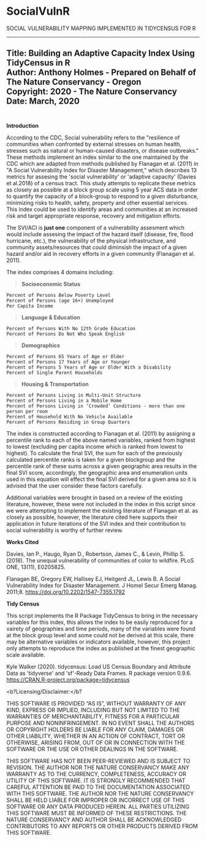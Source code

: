 # SocialVulnR
SOCIAL VULNERABILITY MAPPING IMPLEMENTED IN TIDYCENSUS FOR R

---
Title: Building an Adaptive Capacity Index Using TidyCensus in R<br>
Author: Anthony Holmes - Prepared on Behalf of The Nature Conservancy - Oregon<br>
Copyright: 2020 - The Nature Conservancy<br>
Date: March, 2020<br><br>
---

<b>Introduction</b>

<p>According to the CDC, Social vulnerability refers to the "resilience of communities when confronted by external stresses on human health, stresses such as natural or human-caused disasters, or disease outbreaks." These methods implement an index similar to the one maintained by the CDC which are adapted from methods published by Flanagan et al. (2011) in "A Social Vulnerability Index for Disaster Management," which describes 13 metrics for assesing the 'social vulnerability' or 'adaptive capacity' (Davies et al.2018) of a census tract. This study attempts to replicate these metrics as closely as possible at a block group scale using 5 year ACS data in order to quantify the capacity of a block-group to respond to a given disturbance, minimizing risks to health, safety, property and other essential services. This index could be used to identify areas and communities at an increased risk and target appropriate response, recovery and mitigation efforts.

The SVI/ACI is <b>just one</b> component of a vulnerability assesment which would  include assesing the impact of the hazard itself (disease, fire, flood hurricane, etc.), the vulnerability of the physical infrastructure, and community assets/resources that could diminsish the impact of a given hazard and/or aid in recovery efforts in a given community (Flanagan et al. 2011).

The index comprises 4 domains including:

> <b>Socioeconomic Status</b>

    Percent of Persons Below Poverty Level
    Percent of Persons (age 16+) Unemployed
    Per Capita Income

> <b>Language & Education</b>

    Percent of Persons With No 12th Grade Education
    Percent of Persons Do Not Who Speak English

> <b>Demographics</b>

    Percent of Persons 65 Years of Age or Older
    Percent of Persons 17 Years of Age or Younger
    Percent of Persons 5 Years of Age or Older With a Disability
    Percent of Single Parent Households

> <b>Housing & Transportation</b>

    Percent of Persons Living in Multi-Unit Structure
    Percent of Persons Living in a Mobile Home
    Percent of Persons Living in ‘Crowded’ Conditions - more than one person per room
    Percent of Household With No Vehicle Available
    Percent of Persons Residing in Group Quarters

The index is constructed according to Flanagan et al. (2011) by assigning a percentile rank to each of the above named variables, ranked from highest to lowest (excluding per capita income which is ranked from lowest to highest). To calculate the final SVI, the sum for each of the previously calculated percentile ranks is taken for a given blockgroup and the percentile rank of these sums across a given geographic area results in the final SVI score, accordingly, the geographic area and enumeration units used in this equation will effect the final SVI derived for a given area so it is advised that the user consider these factors carefully.

Additional variables were brought in based on a review of the existing literature, however, these were not included in the index in this script since we were attempting to implement the existing literature of Flanagan et al. as closely as possible, however, the literature cited here supports their application in future iterations of the SVI index and their contribution to social vulnerability is worthy of further review.

<b>Works Cited</b>

Davies, Ian P., Haugo, Ryan D., Robertson, James C., & Levin, Phillip S. (2018). The unequal vulnerability of communities of color to wildfire. PLoS ONE, 13(11), E0205825.

Flanagan BE, Gregory EW, Hallisey EJ, Heitgerd JL, Lewis B. A Social Vulnerability Index for Disaster Management. J Homel Secur Emerg Manag. 2011;8. https://doi.org/10.2202/1547-7355.1792

<b>Tidy Census</b>

This script implements the R Package TidyCensus to bring in the necessary variables for this index, this allows the index to be easily reproduced for a vairety of geographies and time periods, many of the variables were found at the block group level and some could not be derived at this scale, there may be alternative variables or indicators available, however, this project only attempts to reproduce the index as published at the finest geographic scale available.

Kyle Walker (2020). tidycensus: Load US Census Boundary and Attribute Data as 'tidyverse' and 'sf'-Ready Data Frames. R package version 0.9.6. https://CRAN.R-project.org/package=tidycensus

<b?Licensing/Disclaimer:</b?

THIS SOFTWARE IS PROVIDED “AS IS”, WITHOUT WARRANTY OF ANY KIND, EXPRESS OR IMPLIED, INCLUDING BUT NOT LIMITED TO THE WARRANTIES OF MERCHANTABILITY, FITNESS FOR A PARTICULAR PURPOSE AND NONINFRINGEMENT. IN NO EVENT SHALL THE AUTHORS OR COPYRIGHT HOLDERS BE LIABLE FOR ANY CLAIM, DAMAGES OR OTHER LIABILITY, WHETHER IN AN ACTION OF CONTRACT, TORT OR OTHERWISE, ARISING FROM, OUT OF OR IN CONNECTION WITH THE SOFTWARE OR THE USE OR OTHER DEALINGS IN THE SOFTWARE.

THIS SOFTWARE HAS NOT BEEN PEER-REVIEWED AND IS SUBJECT TO REVISION. THE AUTHOR NOR THE NATURE CONSERVANCY MAKE ANY WARRANTY AS TO THE CURRENCY, COMPLETENESS, ACCURACY OR UTILITY OF THIS SOFTWARE. IT IS STRONGLY RECOMMENDED THAT CAREFUL ATTENTION BE PAID TO THE DOCUMENTATION ASSOCIATED WITH THIS SOFTWARE. THE AUTHOR NOR THE NATURE CONSERVANCY SHALL BE HELD LIABLE FOR IMPROPER OR INCORRECT USE OF THIS SOFTWARE OR ANY DATA PRODUCED HEREIN. ALL PARTIES UTILIZING THIS SOFTWARE MUST BE INFORMED OF THESE RESTRICTIONS. THE NATURE CONSERVANCY AND AUTHOR SHALL BE ACKNOWLEDGED CONTRIBUTORS TO ANY REPORTS OR OTHER PRODUCTS DERIVED FROM THIS SOFTWARE. 
